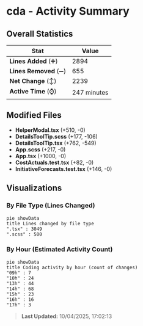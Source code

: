 # cda - Activity Summary 

## Overall Statistics

| Stat                   | Value                                                             |
| ---------------------- | ----------------------------------------------------------------- |
| **Lines Added** (➕)   | 2894                                          |
| **Lines Removed** (➖) | 655                                        |
| **Net Change** (↕)    | 2239                |
| **Active Time** (⌚)   | 247 minutes |


## Modified Files
- **HelperModal.tsx** (+510, -0)
- **DetailsToolTip.scss** (+177, -106)
- **DetailsToolTip.tsx** (+762, -549)
- **App.scss** (+217, -0)
- **App.tsx** (+1000, -0)
- **CostActuals.test.tsx** (+82, -0)
- **InitiativeForecasts.test.tsx** (+146, -0)

## Visualizations

### By File Type (Lines Changed)

```mermaid
pie showData
title Lines changed by file type
".tsx" : 3049
".scss" : 500
```

### By Hour (Estimated Activity Count)

```mermaid
pie showData
title Coding activity by hour (count of changes)
"09h" : 7
"10h" : 24
"13h" : 44
"14h" : 68
"15h" : 23
"16h" : 16
"17h" : 3
```


> **Last Updated:** 10/04/2025, 17:02:13